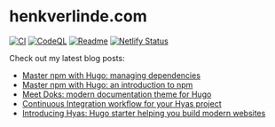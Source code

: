 # henkverlinde.com

[![CI](https://github.com/h-enk/henkverlinde.com/workflows/CI/badge.svg)](https://github.com/h-enk/henkverlinde.com/actions?query=workflow%3ACI)
[![CodeQL](https://github.com/h-enk/henkverlinde.com/workflows/CodeQL/badge.svg)](https://github.com/h-enk/henkverlinde.com/actions?query=workflow%3ACodeQL)
[![Readme](https://github.com/h-enk/henkverlinde.com/workflows/Readme/badge.svg)](https://github.com/h-enk/henkverlinde.com/actions?query=workflow%3AReadme)
[![Netlify Status](https://api.netlify.com/api/v1/badges/410615a7-3f4b-450b-abc6-aa45d0307921/deploy-status)](https://app.netlify.com/sites/henkverlinde/deploys)

Check out my latest blog posts:
<!--START_SECTION:feed-->
* [Master npm with Hugo: managing dependencies](https:&#x2F;&#x2F;henkverlinde.com&#x2F;master-npm-with-hugo-managing-dependencies&#x2F;)
* [Master npm with Hugo: an introduction to npm](https:&#x2F;&#x2F;henkverlinde.com&#x2F;master-npm-with-hugo-an-introduction-to-npm&#x2F;)
* [Meet Doks: modern documentation theme for Hugo](https:&#x2F;&#x2F;henkverlinde.com&#x2F;meet-doks-modern-documentation-theme-for-hugo&#x2F;)
* [Continuous Integration workflow for your Hyas project](https:&#x2F;&#x2F;henkverlinde.com&#x2F;continuous-integration-workflow-for-your-hyas-project&#x2F;)
* [Introducing Hyas: Hugo starter helping you build modern websites](https:&#x2F;&#x2F;henkverlinde.com&#x2F;introducing-hyas-hugo-starter-helping-you-build-modern-websites&#x2F;)
<!--END_SECTION:feed-->
